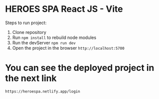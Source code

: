# HEROES SPA React JS - Vite

Steps to run project:

1. Clone repository
2. Run ```npm install``` to rebuild node modules
3. Run the devServer ```npm run dev```
4. Open the project in the browser ```http://localhost:5700```

# You can see the deployed project in the next link

```https://heroespa.netlify.app/login```  
